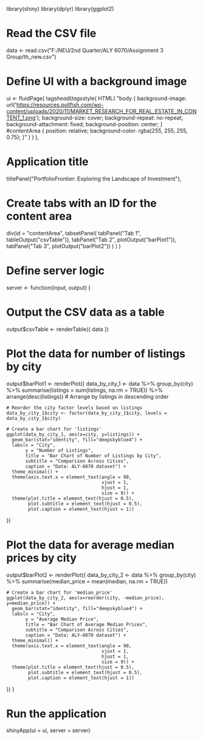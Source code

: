 library(shiny)
library(dplyr)
library(ggplot2)

# Read the CSV file
data <- read.csv("F:/NEU/2nd Quarter/ALY 6070/Assignment 3 Group/th_new.csv")

# Define UI with a background image
ui <- fluidPage(
  tags$head(
    tags$style(
      HTML(
        "body {
          background-image: url('https://resources.pollfish.com/wp-content/uploads/2020/11/MARKET_RESEARCH_FOR_REAL_ESTATE_IN_CONTENT_1.png');
          background-size: cover;
          background-repeat: no-repeat;
          background-attachment: fixed;
          background-position: center;
        }
        #contentArea {
          position: relative;
          background-color: rgba(255, 255, 255, 0.75);
        }"
      )
    )
  ),
  
  # Application title
  titlePanel("PortfolioFrontier: Exploring the Landscape of Investment"),
  
  # Create tabs with an ID for the content area
  div(id = "contentArea", 
      tabsetPanel(
        tabPanel("Tab 1", tableOutput("csvTable")),
        tabPanel("Tab 2", plotOutput("barPlot1")),
        tabPanel("Tab 3", plotOutput("barPlot2"))
      )
  )
)

# Define server logic
server <- function(input, output) {
  
  # Output the CSV data as a table
  output$csvTable <- renderTable({
    data
  })
  
  # Plot the data for number of listings by city
  output$barPlot1 <- renderPlot({
    data_by_city_1 <- data %>%
      group_by(city) %>%
      summarise(listings = sum(listings, na.rm = TRUE)) %>%
      arrange(desc(listings)) # Arrange by listings in descending order
    
    # Reorder the city factor levels based on listings
    data_by_city_1$city <- factor(data_by_city_1$city, levels = data_by_city_1$city)
    
    # Create a bar chart for 'listings'
    ggplot(data_by_city_1, aes(x=city, y=listings)) +
      geom_bar(stat="identity", fill="deepskyblue4") +
      labs(x = "City", 
           y = "Number of Listings",
           title = "Bar Chart of Number of Listings by City",
           subtitle = "Comparison Across Cities",
           caption = "Data: ALY-6070 dataset") +
      theme_minimal() +
      theme(axis.text.x = element_text(angle = 90, 
                                       vjust = 1,
                                       hjust = 1,
                                       size = 9)) +
      theme(plot.title = element_text(hjust = 0.5),
            plot.subtitle = element_text(hjust = 0.5),
            plot.caption = element_text(hjust = 1))
  })
  
  # Plot the data for average median prices by city
  output$barPlot2 <- renderPlot({
    data_by_city_2 <- data %>%
      group_by(city) %>%
      summarise(median_price = mean(median, na.rm = TRUE))
    
    # Create a bar chart for 'median_price'
    ggplot(data_by_city_2, aes(x=reorder(city, -median_price), y=median_price)) +
      geom_bar(stat="identity", fill="deepskyblue4") +
      labs(x = "City", 
           y = "Average Median Price",
           title = "Bar Chart of Average Median Prices",
           subtitle = "Comparison Across Cities",
           caption = "Data: ALY-6070 dataset") +
      theme_minimal() +
      theme(axis.text.x = element_text(angle = 90, 
                                       vjust = 1,
                                       hjust = 1,
                                       size = 9)) +
      theme(plot.title = element_text(hjust = 0.5),
            plot.subtitle = element_text(hjust = 0.5),
            plot.caption = element_text(hjust = 1))
  })
}

# Run the application
shinyApp(ui = ui, server = server)
